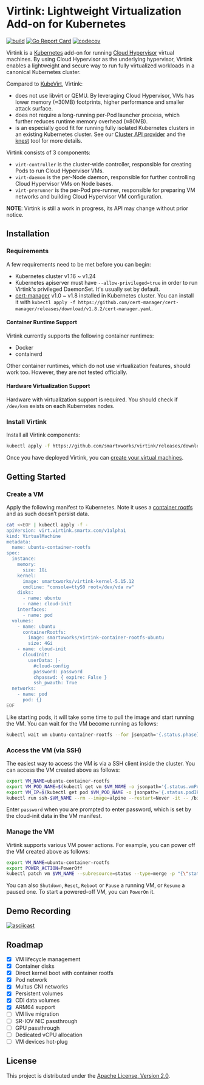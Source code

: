 # Virtink: Lightweight Virtualization Add-on for Kubernetes

[![build](https://github.com/smartxworks/virtink/actions/workflows/build.yml/badge.svg)](https://github.com/smartxworks/virtink/actions/workflows/build.yml)
[![Go Report Card](https://goreportcard.com/badge/github.com/smartxworks/virtink)](https://goreportcard.com/report/github.com/smartxworks/virtink)
[![codecov](https://codecov.io/gh/smartxworks/virtink/branch/main/graph/badge.svg?token=6GXYM2BFLT)](https://codecov.io/gh/smartxworks/virtink)

Virtink is a [Kubernetes](https://github.com/kubernetes/kubernetes) add-on for running [Cloud Hypervisor](https://github.com/cloud-hypervisor/cloud-hypervisor) virtual machines. By using Cloud Hypervisor as the underlying hypervisor, Virtink enables a lightweight and secure way to run fully virtualized workloads in a canonical Kubernetes cluster.

Compared to [KubeVirt](https://github.com/kubevirt/kubevirt), Virtink:

- does not use libvirt or QEMU. By leveraging Cloud Hypervisor, VMs has lower memory (≈30MB) footprints, higher performance and smaller attack surface.
- does not require a long-running per-Pod launcher process, which further reduces runtime memory overhead (≈80MB).
- is an especially good fit for running fully isolated Kubernetes clusters in an existing Kubernetes cluster. See our [Cluster API provider](https://github.com/smartxworks/cluster-api-provider-virtink) and the [knest](https://github.com/smartxworks/knest) tool for more details.

Virtink consists of 3 components:

- `virt-controller` is the cluster-wide controller, responsible for creating Pods to run Cloud Hypervisor VMs.
- `virt-daemon` is the per-Node daemon, responsible for further controlling Cloud Hypervisor VMs on Node bases.
- `virt-prerunner` is the per-Pod pre-runner, responsible for preparing VM networks and building Cloud Hypervisor VM configuration.

**NOTE**: Virtink is still a work in progress, its API may change without prior notice.

## Installation

### Requirements

A few requirements need to be met before you can begin:

- Kubernetes cluster v1.16 ~ v1.24
- Kubernetes apiserver must have `--allow-privileged=true` in order to run Virtink's privileged DaemonSet. It's usually set by default.
- [cert-manager](https://cert-manager.io/) v1.0 ~ v1.8 installed in Kubernetes cluster. You can install it with `kubectl apply -f https://github.com/cert-manager/cert-manager/releases/download/v1.8.2/cert-manager.yaml`.

#### Container Runtime Support

Virtink currently supports the following container runtimes:

- Docker
- containerd

Other container runtimes, which do not use virtualization features, should work too. However, they are not tested officially.

#### Hardware Virtualization Support

Hardware with virtualization support is required. You should check if `/dev/kvm` exists on each Kubernetes nodes.

### Install Virtink

Install all Virtink components:

```bash
kubectl apply -f https://github.com/smartxworks/virtink/releases/download/v0.8.0/virtink.yaml
```

Once you have deployed Virtink, you can [create your virtual machines](#create-a-vm).

## Getting Started

### Create a VM

Apply the following manifest to Kubernetes. Note it uses a [container rootfs](samples/Dockerfile.container-rootfs-ubuntu) and as such doesn’t persist data.

```bash
cat <<EOF | kubectl apply -f -
apiVersion: virt.virtink.smartx.com/v1alpha1
kind: VirtualMachine
metadata:
  name: ubuntu-container-rootfs
spec:
  instance:
    memory:
      size: 1Gi
    kernel:
      image: smartxworks/virtink-kernel-5.15.12
      cmdline: "console=ttyS0 root=/dev/vda rw"
    disks:
      - name: ubuntu
      - name: cloud-init
    interfaces:
      - name: pod
  volumes:
    - name: ubuntu
      containerRootfs:
        image: smartxworks/virtink-container-rootfs-ubuntu
        size: 4Gi
    - name: cloud-init
      cloudInit:
        userData: |-
          #cloud-config
          password: password
          chpasswd: { expire: False }
          ssh_pwauth: True
  networks:
    - name: pod
      pod: {}
EOF
```

Like starting pods, it will take some time to pull the image and start running the VM. You can wait for the VM become running as follows:

```bash
kubectl wait vm ubuntu-container-rootfs --for jsonpath='{.status.phase}'=Running --timeout -1s
```

### Access the VM (via SSH)

The easiest way to access the VM is via a SSH client inside the cluster. You can access the VM created above as follows:

```bash
export VM_NAME=ubuntu-container-rootfs
export VM_POD_NAME=$(kubectl get vm $VM_NAME -o jsonpath='{.status.vmPodName}')
export VM_IP=$(kubectl get pod $VM_POD_NAME -o jsonpath='{.status.podIP}')
kubectl run ssh-$VM_NAME --rm --image=alpine --restart=Never -it -- /bin/sh -c "apk add openssh-client && ssh ubuntu@$VM_IP"
```

Enter `password` when you are prompted to enter password, which is set by the cloud-init data in the VM manifest.

### Manage the VM

Virtink supports various VM power actions. For example, you can power off the VM created above as follows:

```bash
export VM_NAME=ubuntu-container-rootfs
export POWER_ACTION=PowerOff
kubectl patch vm $VM_NAME --subresource=status --type=merge -p "{\"status\":{\"powerAction\":\"$POWER_ACTION\"}}"
```

You can also `Shutdown`, `Reset`, `Reboot` or `Pause` a running VM, or `Resume` a paused one. To start a powered-off VM, you can `PowerOn` it.

## Demo Recording

[![asciicast](https://asciinema.org/a/509484.svg)](https://asciinema.org/a/509484)

## Roadmap

- [x] VM lifecycle management
- [x] Container disks
- [x] Direct kernel boot with container rootfs
- [x] Pod network
- [x] Multus CNI networks
- [x] Persistent volumes
- [x] CDI data volumes
- [x] ARM64 support
- [ ] VM live migration
- [ ] SR-IOV NIC passthrough
- [ ] GPU passthrough
- [ ] Dedicated vCPU allocation
- [ ] VM devices hot-plug

## License

This project is distributed under the [Apache License, Version 2.0](LICENSE).
